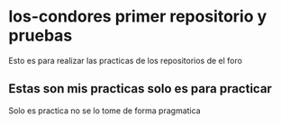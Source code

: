 # los-condores primer repositorio y pruebas
Esto es para realizar las practicas de los repositorios de el foro
## Estas son mis practicas solo es para practicar 
Solo es practica no se lo tome de forma pragmatica
